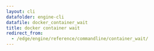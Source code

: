 ```yaml
---
layout: cli
datafolder: engine-cli
datafile: docker_container_wait
title: docker container wait
redirect_from:
  - /edge/engine/reference/commandline/container_wait/
---
```

<!--
This page is automatically generated from Docker's source code. If you want to
suggest a change to the text that appears here, open a ticket or pull request
in the source repository on GitHub:

https://github.com/docker/cli
-->

